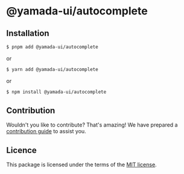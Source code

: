 # @yamada-ui/autocomplete

## Installation

```sh
$ pnpm add @yamada-ui/autocomplete
```

or

```sh
$ yarn add @yamada-ui/autocomplete
```

or

```sh
$ npm install @yamada-ui/autocomplete
```

## Contribution

Wouldn't you like to contribute? That's amazing! We have prepared a [contribution guide](https://github.com/hirotomoyamada/yamada-ui/blob/main/CONTRIBUTING.md) to assist you.

## Licence

This package is licensed under the terms of the
[MIT license](https://github.com/hirotomoyamada/yamada-ui/blob/main/LICENSE).
